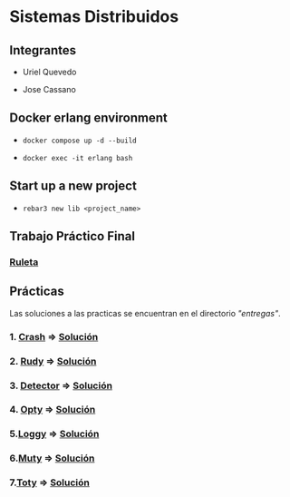 # Sistemas Distribuidos

## Integrantes

 - Uriel Quevedo
 
 - Jose Cassano

## Docker erlang environment

- `docker compose up -d --build`

- `docker exec -it erlang bash`

## Start up a new project

- `rebar3 new lib <project_name>`


## Trabajo Práctico Final

### [Ruleta](https://gitlab.com/cassa10/sistemas-distribuidos/-/blob/master/entregas/ruleta)

## Prácticas

Las soluciones a las practicas se encuentran en el directorio *"entregas"*.

### 1.  [Crash](https://gitlab.com/cassa10/sistemas-distribuidos/-/blob/master/pr%C3%A1cticas/01-crash.md) => [Solución](https://gitlab.com/cassa10/sistemas-distribuidos/-/blob/master/entregas/crash)

### 2. [Rudy](https://gitlab.com/cassa10/sistemas-distribuidos/-/blob/master/pr%C3%A1cticas/04-rudy.md) => [Solución](https://gitlab.com/cassa10/sistemas-distribuidos/-/tree/master/entregas/rudy)

### 3. [Detector](https://gitlab.com/cassa10/sistemas-distribuidos/-/blob/master/pr%C3%A1cticas/07-detector.md) => [Solución](https://gitlab.com/cassa10/sistemas-distribuidos/-/tree/master/entregas/detector)

### 4. [Opty](https://gitlab.com/cassa10/sistemas-distribuidos/-/blob/master/pr%C3%A1cticas/16-opty.md) => [Solución](https://gitlab.com/cassa10/sistemas-distribuidos/-/tree/master/entregas/opty)

### 5.[Loggy](https://gitlab.com/cassa10/sistemas-distribuidos/-/blob/master/pr%C3%A1cticas/09-loggy.md) => [Solución](https://gitlab.com/cassa10/sistemas-distribuidos/-/tree/master/entregas/loggy)

### 6.[Muty](https://gitlab.com/cassa10/sistemas-distribuidos/-/blob/master/pr%C3%A1cticas/12-muty.md) => [Solución](https://gitlab.com/cassa10/sistemas-distribuidos/-/tree/master/entregas/muty)

### 7.[Toty](https://gitlab.com/cassa10/sistemas-distribuidos/-/blob/master/pr%C3%A1cticas/11-toty.md) => [Solución](https://gitlab.com/cassa10/sistemas-distribuidos/-/tree/master/entregas/toty)